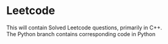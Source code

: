 # Leetcode
This will contain Solved Leetcode questions, primarily in C++.  
The Python branch contains corresponding code in Python
